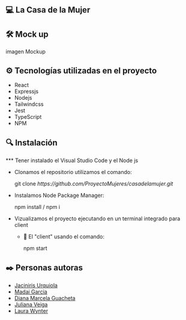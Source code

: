 ## 💻 La Casa de la Mujer

## 🛠️ Mock up

 imagen Mockup

## ⚙️ Tecnologías utilizadas en el proyecto

<ul>
    <li>React</li>
    <li>Expressjs</li>
    <li>Nodejs</li>
    <li>Tailwindcss</li>
    <li>Jest</li>
    <li>TypeScript</li>
    <li>NPM</li>
    
</ul>

## 🔍 Instalación

<p> *** Tener instalado el Visual Studio Code y el Node js</p>
    <ul>
        <li>Clonamos el repositorio utilizamos el comando:</li>
            <p>git clone <i>https://github.com/ProyectoMujeres/casadelamujer.git </i></p> 
        <li>Instalamos Node Package Manager: </li> 
             <p>npm install / npm i</p>
        <li>Vizualizamos el proyecto ejecutando en un terminal integrado para client</li> 
            <ul> 
                <li>📂 El "client" usando el comando:</li> 
                    <p>npm start</p>
            </ul>
    </ul>

## ✒️ Personas autoras

<ul> 
    <li><a href="https://github.com/JcUrki">Jaciniris Urquiola</a></li> 
    <li><a href="https://github.com/madag7">Madai Garcia</a></li>
    <li><a href="https://github.com/dmarcela2022">Diana Marcela Guacheta</a></li>
    <li><a href="https://github.com/Julieveiga">Juliana Veiga</a></li>
    <li><a href="https://github.com/Laurawynter">Laura Wynter</a></li>
</ul> 